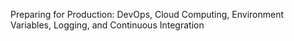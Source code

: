 Preparing for Production: DevOps, Cloud Computing, Environment Variables, Logging, and Continuous Integration